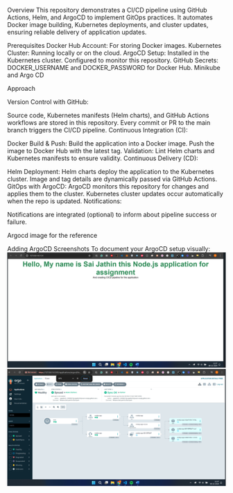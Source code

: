 ﻿Overview
This repository demonstrates a CI/CD pipeline using GitHub Actions, Helm, and ArgoCD to implement GitOps practices. It automates Docker image building, Kubernetes deployments, and cluster updates, ensuring reliable delivery of application updates.

Prerequisites
Docker Hub Account: For storing Docker images.
Kubernetes Cluster: Running locally or on the cloud.
ArgoCD Setup:
Installed in the Kubernetes cluster.
Configured to monitor this repository.
GitHub Secrets:
DOCKER_USERNAME and DOCKER_PASSWORD for Docker Hub.
Minikube and Argo CD

Approach

Version Control with GitHub:

Source code, Kubernetes manifests (Helm charts), and GitHub Actions workflows are stored in this repository.
Every commit or PR to the main branch triggers the CI/CD pipeline.
Continuous Integration (CI):

Docker Build & Push:
Build the application into a Docker image.
Push the image to Docker Hub with the latest tag.
Validation:
Lint Helm charts and Kubernetes manifests to ensure validity.
Continuous Delivery (CD):

Helm Deployment:
Helm charts deploy the application to the Kubernetes cluster.
Image and tag details are dynamically passed via GitHub Actions.
GitOps with ArgoCD:
ArgoCD monitors this repository for changes and applies them to the cluster.
Kubernetes cluster updates occur automatically when the repo is updated.
Notifications:

Notifications are integrated (optional) to inform about pipeline success or failure.

Argocd image for the reference 


Adding ArgoCD Screenshots
To document your ArgoCD setup visually:
   ![ArgoCD Dashboard](img/1.png)
   ![Website](img/2.png)

